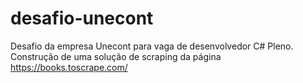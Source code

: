 # desafio-unecont
Desafio da empresa Unecont para vaga de desenvolvedor C# Pleno. Construção de uma solução de scraping da página https://books.toscrape.com/ 
